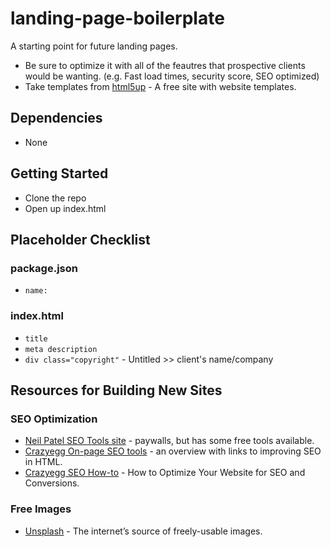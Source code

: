 # landing-page-boilerplate
A starting point for future landing pages.

* Be sure to optimize it with all of the feautres that prospective clients would be wanting. (e.g. Fast load times, security score, SEO optimized)
* Take templates from [html5up](https://html5up.net/) - A free site with website templates.

## Dependencies

* None

## Getting Started

* Clone the repo
* Open up index.html

## Placeholder Checklist
### package.json
* `name:`

### index.html
* `title`
* `meta description`
* `div class="copyright"` - Untitled >> client's name/company


## Resources for Building New Sites
### SEO Optimization

* [Neil Patel SEO Tools site](https://neilpatel.com/) - paywalls, but has some free tools available.
* [Crazyegg On-page SEO tools](https://www.crazyegg.com/blog/on-page/) - an overview with links to improving SEO in HTML.
* [Crazyegg SEO How-to](https://www.crazyegg.com/blog/how-to-optimize-your-website/) - How to Optimize Your Website for SEO and Conversions.

### Free Images
* [Unsplash](https://unsplash.com/) - The internet’s source of freely-usable images.

